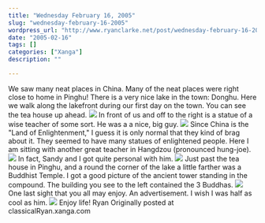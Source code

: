 ```yaml
---
title: "Wednesday February 16, 2005"
slug: "wednesday-february-16-2005"
wordpress_url: "http://www.ryanclarke.net/post/wednesday-february-16-2005/"
date: "2005-02-16"
tags: []
categories: ["Xanga"]
description: ""

---
```


We saw many neat places in China. Many of the neat places were right close to home in Pinghu! There is a very nice lake in the town: Donghu. Here we walk along the lakefront during our first day on the town. You can see the tea house up ahead.
 ![](http://img.photobucket.com/albums/v300/classicalRyan/China/LakeFrontWalk.jpg)
 In front of us and off to the right is a statue of a wise teacher of some sort. He was a a nice, big guy.
 ![](http://img.photobucket.com/albums/v300/classicalRyan/China/WiseTeacher.jpg)
 Since China is the "Land of Enlightenment," I guess it is only normal that they kind of brag about it. They seemed to have many statues of enlightened people. Here I am sitting with another great teacher in Hangdzou (pronounced hung-joe).
 ![](http://img.photobucket.com/albums/v300/classicalRyan/China/HolyMansLap.jpg)
 In fact, Sandy and I got quite personal with him.
 ![](http://img.photobucket.com/albums/v300/classicalRyan/China/HolyMan.jpg)
 Just past the tea house in Pinghu, and a round the corner of the lake a little farther was a Buddhist Temple. I got a good picture of the ancient tower standing in the compound. The building you see to the left contained the 3 Buddhas.
 ![](http://img.photobucket.com/albums/v300/classicalRyan/China/OldTower.jpg)
 One last sight that you all may enjoy. An advertisement. I wish I was half as cool as him.
 ![](http://img.photobucket.com/albums/v300/classicalRyan/China/FunnyBillboard.jpg)
 Enjoy life!
 Ryan
Originally posted at classicalRyan.xanga.com
